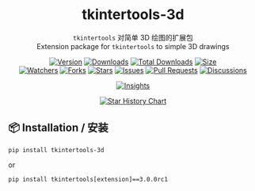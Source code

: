 <h1 align="center">tkintertools-3d</h1>

<p align="center">
<code>tkintertools</code> 对简单 3D 绘图的扩展包
<br/>
Extension package for <code>tkintertools</code> to simple 3D drawings
</p>

<p align="center">
<a href="https://github.com/Xiaokang2022/tkintertools-3d/releases"><img alt="Version" src="https://img.shields.io/github/v/release/Xiaokang2022/tkintertools-3d?include_prereleases&logo=github&label=Version" title="Latest Version" /></a>
<a href="https://pypistats.org/packages/tkintertools-3d"><img alt="Downloads" src="https://img.shields.io/pypi/dm/tkintertools-3d?label=Downloads&logo=pypi&logoColor=skyblue" title="Downloads" /></a>
<a href="https://pepy.tech/project/tkintertools-3d"><img alt="Total Downloads" src="https://img.shields.io/pepy/dt/tkintertools-3d?logo=pypi&logoColor=gold&label=Total%20Downloads" title="Total Downloads" /></a>
<a href="https://github.com/Xiaokang2022/tkintertools-3d"><img alt="Size" src="https://img.shields.io/github/languages/code-size/Xiaokang2022/tkintertools-3d?label=Size&logo=github" title="Code Size"/></a>
<br/>
<a href="https://github.com/Xiaokang2022/tkintertools-3d/watchers"><img alt="Watchers" src="https://img.shields.io/github/watchers/Xiaokang2022/tkintertools-3d?label=Watchers&logo=github&style=flat" title="Watchers" /></a>
<a href="https://github.com/Xiaokang2022/tkintertools-3d/forks"><img alt="Forks" src="https://img.shields.io/github/forks/Xiaokang2022/tkintertools-3d?label=Forks&logo=github&style=flat" title="Forks" /></a>
<a href="https://github.com/Xiaokang2022/tkintertools-3d/stargazers"><img alt="Stars" src="https://img.shields.io/github/stars/Xiaokang2022/tkintertools-3d?label=Stars&color=gold&logo=github&style=flat" title="Stars" /></a>
<a href="https://github.com/Xiaokang2022/tkintertools-3d/issues"><img alt="Issues" src="https://img.shields.io/github/issues/Xiaokang2022/tkintertools-3d?label=Issues&logo=github" title="Issues" /></a>
<a href="https://github.com/Xiaokang2022/tkintertools-3d/pulls"><img alt="Pull Requests" src="https://img.shields.io/github/issues-pr/Xiaokang2022/tkintertools-3d?label=Pull%20Requests&logo=github" title="Pull Requests" /></a>
<a href="https://github.com/Xiaokang2022/tkintertools-3d/discussions"><img alt="Discussions" src="https://img.shields.io/github/discussions/Xiaokang2022/tkintertools-3d?label=Discussions&logo=github" title="Discussions" /></a>
</p>

<p align="center">
<a href="https://github.com/Xiaokang2022/tkintertools-3d/pulse"><img alt="Insights" src="https://repobeats.axiom.co/api/embed/bdabcdebf74f33dcec27065e08f54c8e2d58a4d0.svg" /></a>
</p>

<p align="center">
    <a href="https://star-history.com/#Xiaokang2022/tkintertools-3d&Date">
        <picture>
            <source media="(prefers-color-scheme: dark)" srcset="https://api.star-history.com/svg?repos=Xiaokang2022/tkintertools-3d&type=Date&theme=dark" />
            <source media="(prefers-color-scheme: light)" srcset="https://api.star-history.com/svg?repos=Xiaokang2022/tkintertools-3d&type=Date" />
            <img alt="Star History Chart" src="https://api.star-history.com/svg?repos=Xiaokang2022/tkintertools-3d&type=Date" />
        </picture>
    </a>
</p>

📦 Installation / 安装
----------------------

```
pip install tkintertools-3d
```

or

```
pip install tkintertools[extension]==3.0.0rc1
```
